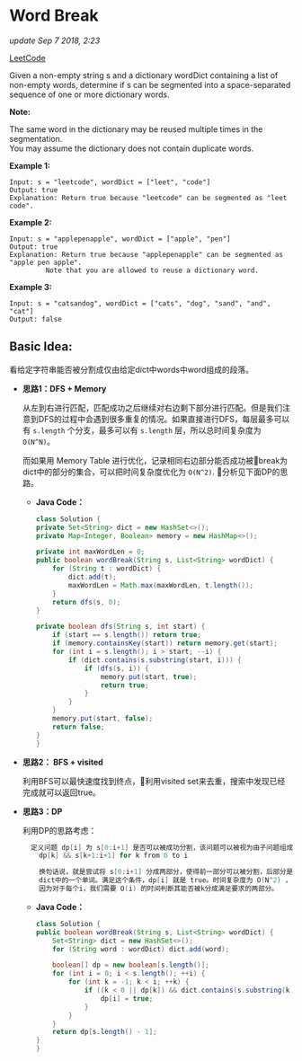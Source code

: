 # Word Break

_update Sep 7 2018, 2:23_

[LeetCode](https://leetcode.com/problems/word-break/description/)

Given a non-empty string s and a dictionary wordDict containing a list of non-empty words, determine if s can be segmented into a space-separated sequence of one or more dictionary words.

**Note:**

The same word in the dictionary may be reused multiple times in the segmentation.  
You may assume the dictionary does not contain duplicate words.

**Example 1:**

```text
Input: s = "leetcode", wordDict = ["leet", "code"]
Output: true
Explanation: Return true because "leetcode" can be segmented as "leet code".
```

**Example 2:**

```text
Input: s = "applepenapple", wordDict = ["apple", "pen"]
Output: true
Explanation: Return true because "applepenapple" can be segmented as "apple pen apple".
         Note that you are allowed to reuse a dictionary word.
```

**Example 3:**

```text
Input: s = "catsandog", wordDict = ["cats", "dog", "sand", "and", "cat"]
Output: false
```

## Basic Idea:

看给定字符串能否被分割成仅由给定dict中words中word组成的段落。

* **思路1：DFS + Memory**

  从左到右进行匹配，匹配成功之后继续对右边剩下部分进行匹配。但是我们注意到DFS的过程中会遇到很多重复的情况。如果直接进行DFS，每层最多可以有 `s.length` 个分支，最多可以有 `s.length` 层，所以总时间复杂度为 `O(N^N)`。

  而如果用 Memory Table 进行优化，记录相同右边部分能否成功被break为dict中的部分的集合，可以把时间复杂度优化为 `O(N^2)`. 分析见下面DP的思路。

  * **Java Code：**

    ```java
    class Solution {
    private Set<String> dict = new HashSet<>();
    private Map<Integer, Boolean> memory = new HashMap<>();

    private int maxWordLen = 0;
    public boolean wordBreak(String s, List<String> wordDict) {
        for (String t : wordDict) {
            dict.add(t);
            maxWordLen = Math.max(maxWordLen, t.length());
        }
        return dfs(s, 0);
    }

    private boolean dfs(String s, int start) {
        if (start == s.length()) return true;
        if (memory.containsKey(start)) return memory.get(start);
        for (int i = s.length(); i > start; --i) {
            if (dict.contains(s.substring(start, i))) {
                if (dfs(s, i)) {
                    memory.put(start, true);
                    return true;
                }
            }
        }
        memory.put(start, false);
        return false;
    }
    }
    ```

* **思路2： BFS + visited**

  利用BFS可以最快速度找到终点，利用visited set来去重，搜索中发现已经完成就可以返回true。

* **思路3：DP**

  利用DP的思路考虑：

  ```c
    定义问题 dp[i] 为 s[0:i+1] 是否可以被成功分割，该问题可以被视为由子问题组成：
      dp[k] && s[k+1:i+1] for k from 0 to i

      换句话说，就是尝试将 s[0:i+1] 分成两部分，使得前一部分可以被分割，后部分是
      dict中的一个单词。满足这个条件，dp[i] 就是 true。时间复杂度为 O(N^2) ，
      因为对于每个i，我们需要 O(i) 的时间判断其能否被k分成满足要求的两部分。
  ```

  * **Java Code：**

    ```java
    class Solution {
    public boolean wordBreak(String s, List<String> wordDict) {
        Set<String> dict = new HashSet<>();
        for (String word : wordDict) dict.add(word);

        boolean[] dp = new boolean[s.length()];
        for (int i = 0; i < s.length(); ++i) {
            for (int k = -1; k < i; ++k) {
                if ((k < 0 || dp[k]) && dict.contains(s.substring(k + 1, i + 1))) {
                    dp[i] = true;
                }
            }
        }
        return dp[s.length() - 1];
    }
    }
    ```

